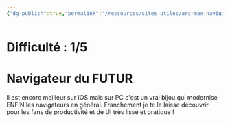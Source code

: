 ```yaml
---
{"dg-publish":true,"permalink":"/ressources/sites-utiles/arc-max-navigateur/","noteIcon":"2"}
---
```


# Difficulté : 1/5
# Navigateur du FUTUR
Il est encore meilleur sur IOS mais sur PC c'est un vrai bijou qui modernise ENFIN les navigateurs en général. Franchement je te le laisse découvrir pour les fans de productivité et de UI très lissé et pratique !
